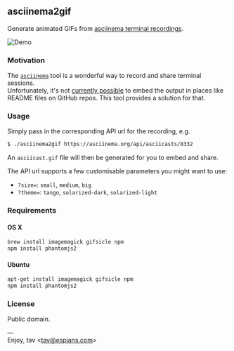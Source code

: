 ## asciinema2gif

Generate animated GIFs from [asciinema terminal recordings].

![Demo](http://tav.espians.com/asciinema/demo.gif)

### Motivation

The [`asciinema`] tool is a wonderful way to record and share terminal sessions.  
Unfortunately, it's not [currently possible] to embed the output in places like  
README files on GitHub repos. This tool provides a solution for that.

### Usage

Simply pass in the corresponding API url for the recording, e.g.

```bash
$ ./asciinema2gif https://asciinema.org/api/asciicasts/8332
```

An `asciicast.gif` file will then be generated for you to embed and share.

The API url supports a few customisable parameters you might want to use:

* `?size=`: `small`, `medium`, `big`
* `?theme=`: `tango`, `solarized-dark`, `solarized-light`

### Requirements

#### OS X

```bash
brew install imagemagick gifsicle npm
npm install phantomjs2
```

#### Ubuntu

```bash
apt-get install imagemagick gifsicle npm
npm install phantomjs2
```

### License

Public domain.

—  
Enjoy, tav <<tav@espians.com>>


[`asciinema`]: https://asciinema.org/
[asciinema terminal recordings]: https://asciinema.org/
[currently possible]: https://github.com/asciinema/asciinema.org/issues/152
